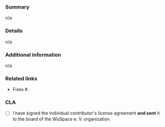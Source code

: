 ### Summary <!-- Summarize the content of the pull request in one sentence -->

n/a

### Details <!-- Describe the content of the pull request -->

n/a

### Additional information <!-- Addtional information about the pull request, such as review instructions, screenshots, etc. -->

n/a

### Related links <!-- Related resources, issues and pull requests -->

- Fixes # .

### CLA

- [ ] I have signed the individual contributor's license agreement **and sent** it to the board of the WüSpace e. V. organization.
